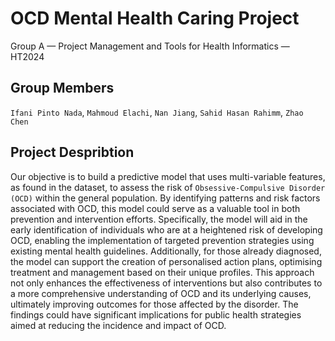 OCD Mental Health Caring Project 
==============================================
Group A — Project Management and Tools for Health Informatics — HT2024

## Group Members
`Ifani Pinto Nada`, `Mahmoud Elachi`, `Nan Jiang`, `Sahid Hasan Rahimm`, `Zhao Chen`  
## Project Despribtion
Our objective is to build a predictive model that uses multi-variable features, as found in the dataset, to assess the risk of `Obsessive-Compulsive Disorder (OCD)` within the general population. By identifying patterns and risk factors associated with OCD, this model could serve as a valuable tool in both prevention and intervention efforts. Specifically, the model will aid in the early identification of individuals who are at a heightened risk of developing OCD, enabling the implementation of targeted prevention strategies using existing mental health guidelines. Additionally, for those already diagnosed, the model can support the creation of personalised action plans, optimising treatment and management based on their unique profiles. This approach not only enhances the effectiveness of interventions but also contributes to a more comprehensive understanding of OCD and its underlying causes, ultimately improving outcomes for those affected by the disorder. The findings could have significant implications for public health strategies aimed at reducing the incidence and impact of OCD. 
